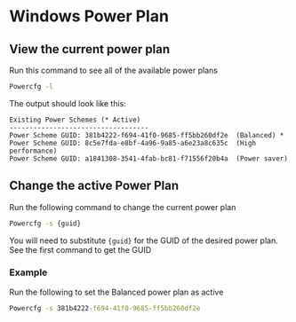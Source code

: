 # Windows Power Plan

## View the current power plan

Run this command to see all of the available power plans

```bat
Powercfg -l
```

The output should look like this:

```text
Existing Power Schemes (* Active)
-----------------------------------
Power Scheme GUID: 381b4222-f694-41f0-9685-ff5bb260df2e  (Balanced) *
Power Scheme GUID: 8c5e7fda-e8bf-4a96-9a85-a6e23a8c635c  (High performance)
Power Scheme GUID: a1841308-3541-4fab-bc81-f71556f20b4a  (Power saver)
```

## Change the active Power Plan

Run the following command to change the current power plan

```bat
Powercfg -s {guid}
```

You will need to substitute `{guid}` for the GUID of the desired power plan. See the first command to get the GUID

### Example

Run the following to set the Balanced power plan as active

```bat
Powercfg -s 381b4222-f694-41f0-9685-ff5bb260df2e
```

